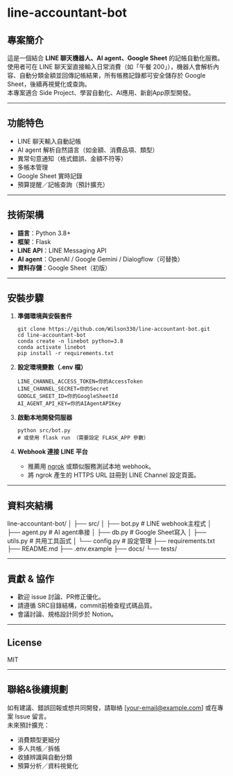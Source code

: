 # line-accountant-bot

## 專案簡介

這是一個結合 **LINE 聊天機器人、AI agent、Google Sheet** 的記帳自動化服務。  
使用者可在 LINE 聊天室直接輸入日常消費（如「午餐 200」），機器人會解析內容、自動分類金額並回傳記帳結果，所有帳務記錄都可安全儲存於 Google Sheet，後續再視覺化或查詢。  
本專案適合 Side Project、學習自動化、AI應用、新創App原型開發。

---

## 功能特色

- LINE 聊天輸入自動記帳
- AI agent 解析自然語言（如金額、消費品項、類型）
- 異常句意通知（格式錯誤、金額不符等）
- 多帳本管理
- Google Sheet 實時記錄
- 預算提醒／記帳查詢（預計擴充）

---

## 技術架構

- **語言**：Python 3.8+
- **框架**：Flask
- **LINE API**：LINE Messaging API
- **AI agent**：OpenAI / Google Gemini / Dialogflow（可替換）
- **資料存儲**：Google Sheet（初版）

---

## 安裝步驟

1. **準備環境與安裝套件**
    ```
    git clone https://github.com/Wilson330/line-accountant-bot.git
    cd line-accountant-bot
    conda create -n linebot python=3.8
    conda activate linebot
    pip install -r requirements.txt
    ```

2. **設定環境變數（.env 檔）**
    ```
    LINE_CHANNEL_ACCESS_TOKEN=你的AccessToken
    LINE_CHANNEL_SECRET=你的Secret
    GOOGLE_SHEET_ID=你的GoogleSheetId
    AI_AGENT_API_KEY=你的AIAgentAPIKey
    ```

3. **啟動本地開發伺服器**
    ```
    python src/bot.py
    # 或使用 flask run （需要設定 FLASK_APP 參數）
    ```

4. **Webhook 連接 LINE 平台**
    - 推薦用 [ngrok](https://ngrok.com/) 或類似服務測試本地 webhook。
    - 將 ngrok 產生的 HTTPS URL 註冊到 LINE Channel 設定頁面。

---

## 資料夾結構

line-accountant-bot/
│
├── src/
│ ├── bot.py              # LINE webhook主程式
│ ├── agent.py            # AI agent串接
│ ├── db.py               # Google Sheet寫入
│ ├── utils.py            # 共用工具函式
│ └── config.py           # 設定管理
├── requirements.txt
├── README.md
├── .env.example
├── docs/
└── tests/

---

## 貢獻 & 協作

- 歡迎 issue 討論、PR修正優化。
- 請遵循 SRC目錄結構，commit前檢查程式碼品質。
- 會議討論、規格設計同步於 Notion。

---

## License

MIT

---

## 聯絡&後續規劃

如有建議、錯誤回報或想共同開發，請聯絡 [your-email@example.com] 或在專案 Issue 留言。  
未來預計擴充：  
- 消費類型更細分
- 多人共帳／拆帳
- 收據辨識與自動分類
- 預算分析／資料視覺化
